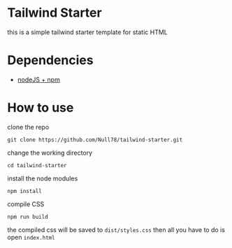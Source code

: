 # Tailwind Starter
this is a simple tailwind starter template for static HTML


# Dependencies
- [nodeJS + npm](https://nodejs.org/)


# How to use
clone the repo

    git clone https://github.com/Null78/tailwind-starter.git
    
change the working directory

    cd tailwind-starter

install the node modules

    npm install

compile CSS
    
    npm run build

the compiled css will be saved to `dist/styles.css`
then all you have to do is open `index.html`
